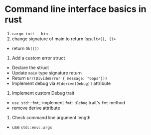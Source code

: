 # Command line interface basics in rust

1. `cargo init --bin .`
1. change signature of main to return `Result<(), ()>`
  * return `Ok(())`
1. Add a custom error struct
  * Declare the struct
  * Update `main` type signature return
  * Return `Err(DivideError { message: "oops"}))`
  * Implement debug via `#[derive(Debug)]` attribute
1. Implement custom Debug trait
  * `use std::fmt;`
  implement `fmt::Debug` trait's `fmt` method
  * remove derive attribute
1. Check command line argument length
  * use `std::env::args`
